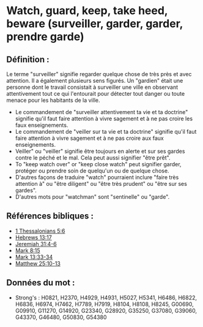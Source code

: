 # Watch, guard, keep, take heed, beware (surveiller, garder, garder, prendre garde)

## Définition :

Le terme "surveiller" signifie regarder quelque chose de très près et avec attention. Il a également plusieurs sens figurés. Un "gardien" était une personne dont le travail consistait à surveiller une ville en observant attentivement tout ce qui l'entourait pour détecter tout danger ou toute menace pour les habitants de la ville.

* Le commandement de "surveiller attentivement ta vie et ta doctrine" signifie qu'il faut faire attention à vivre sagement et à ne pas croire les faux enseignements.
* Le commandement de "veiller sur ta vie et ta doctrine" signifie qu'il faut faire attention à vivre sagement et à ne pas croire aux faux enseignements.
* Veiller" ou "veiller" signifie être toujours en alerte et sur ses gardes contre le péché et le mal. Cela peut aussi signifier "être prêt".
* To "keep watch over" or "keep close watch" peut signifier garder, protéger ou prendre soin de quelqu'un ou de quelque chose.
* D'autres façons de traduire "watch" pourraient inclure "faire très attention à" ou "être diligent" ou "être très prudent" ou "être sur ses gardes".
* D'autres mots pour "watchman" sont "sentinelle" ou "garde".

## Références bibliques :

* [1 Thessalonians 5:6](rc://en/tn/help/1th/05/06)
* [Hebrews 13:17](rc://en/tn/help/heb/13/17)
* [Jeremiah 31:4-6](rc://en/tn/help/jer/31/04)
* [Mark 8:15](rc://en/tn/help/mrk/08/15)
* [Mark 13:33-34](rc://en/tn/help/mrk/13/33)
* [Matthew 25:10-13](rc://en/tn/help/mat/25/10)

## Données du mot :

* Strong's : H0821, H2370, H4929, H4931, H5027, H5341, H6486, H6822, H6836, H6974, H7462, H7789, H7919, H8104, H8108, H8245, G00690, G09910, G11270, G14920, G23340, G28920, G35250, G37080, G39060, G43370, G46480, G50830, G54380
